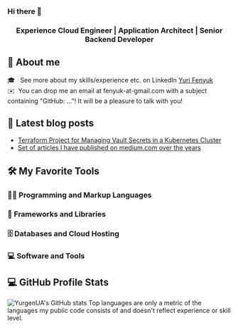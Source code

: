 ### Hi there 👋
<h3 align="center">Experience Cloud Engineer | Application Architect | Senior Backend Developer</h3>

## 🌠 About me
🎓 &nbsp; See more about my skills/experience etc. on LinkedIn [Yuri Fenyuk](https://www.linkedin.com/in/yurifenyuk/)\
✉️ &nbsp;You can drop me an email at fenyuk-at-gmail.com with a subject containing "GitHub: ..."! It will be a pleasure to talk with you!

## 📕 Latest blog posts
- [Terraform Project for Managing Vault Secrets in a Kubernetes Cluster](https://blog.gitguardian.com/terraform-project-for-managing-vault-secrets-in-a-kubernetes-cluster/)
- [Set of articles I have published on medium.com over the years](https://github.com/YurgenUA/articles)

## 🛠️ My Favorite Tools
### 👨‍💻 Programming and Markup Languages

### 🧰 Frameworks and Libraries

### 🗄️ Databases and Cloud Hosting

### 💻 Software and Tools

## 💻 GitHub Profile Stats

![YurgenUA's GitHub stats](https://github-readme-stats.vercel.app/api/top-langs/?username=YurgenUA&langs_count=8&layout=compact&theme=react&hide_border=true&bg_color=1F222E&title_color=F85D7F&icon_color=F8D866&hide=Jupyter%20Notebook,Roff)
Top languages are only a metric of the languages my public code consists of and doesn't reflect experience or skill level.
